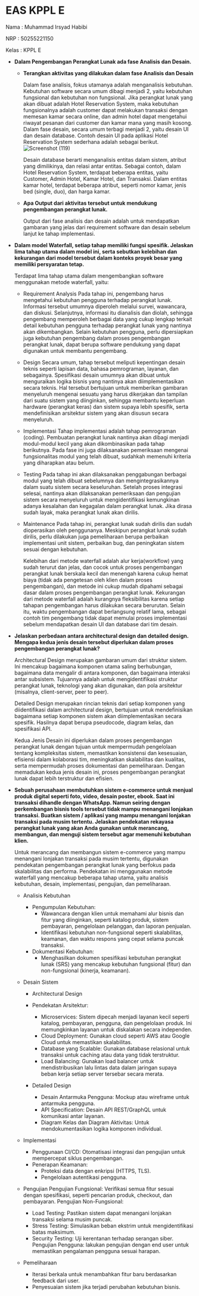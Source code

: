 # EAS KPPL E

Nama  : Muhammad Irsyad Habibi

NRP  : 50255221150

Kelas  : KPPL E

- __Dalam Pengembangan Perangkat Lunak ada fase Analisis dan Desain.__
  
   - __Terangkan aktivitas yang dilakukan dalam fase Analisis dan Desain__
     
     Dalam fase analisis, fokus utamanya adalah menganalisis kebutuhan. Kebutuhan software secara umum dibagi menjadi 2, yaitu kebutuhan fungsional dan kebutuhan non fungsional. Jika perangkat lunak yang akan dibuat adalah Hotel Reservation System, maka kebutuhan fungsionalnya adalah customer dapat melakukan transaksi dengan memesan kamar secara online, dan admin hotel dapat mengetahui riwayat pesanan dari customer dan kamar mana yang masih kosong.
     Dalam fase desain, secara umum terbagi menjadi 2, yaitu desain UI dan desain database. Contoh desain UI pada aplikasi Hotel Reservation System sederhana adalah sebagai berikut.
     ![Screenshot (119)](https://github.com/user-attachments/assets/df04dc2f-1e24-4a57-a66c-b56da7a2cae0)
     
     Desain database berarti menganalisis entitas dalam sistem, atribut yang dimilikinya, dan relasi antar entitas. Sebagai contoh, dalam Hotel Reservation System, terdapat beberapa entitas, yaitu Customer, Admin Hotel, Kamar Hotel, dan Transaksi. Dalam entitas kamar hotel, terdapat beberapa atribut, seperti nomor kamar, jenis bed (single, duo), dan harga kamar.
   - __Apa Output dari aktivitas tersebut untuk mendukung pengembangan perangkat lunak.__
     
     Output dari fase analisis dan desain adalah untuk mendapatkan gambaran yang jelas dari requirement software dan desain sebelum lanjut ke tahap implementasi.

- __Dalam model Waterfall, setiap tahap memiliki fungsi spesifik. Jelaskan lima tahap utama dalam model ini, serta sebutkan kelebihan dan kekurangan dari model tersebut dalam konteks proyek besar yang memiliki persyaratan tetap.__
  
  Terdapat lima tahap utama dalam mengembangkan software menggunakan metode waterfall, yaitu:
  - Requirement Analysis
    Pada tahap ini, pengembang harus mengetahui kebutuhan pengguna terhadap perangkat lunak. Informasi tersebut umumnya diperoleh melalui survei, wawancara, dan diskusi. Selanjutnya, informasi itu dianalisis dan diolah, sehingga pengembang memperoleh berbagai data yang cukup lengkap terkait detail kebutuhan pengguna terhadap perangkat lunak yang nantinya akan dikembangkan. Selain kebutuhan pengguna, perlu dipersiapkan juga kebutuhan pengembang dalam proses pengembangan perangkat lunak, dapat berupa software pendukung yang dapat digunakan untuk membantu pengembang.
  - Design
    Secara umum, tahap tersebut meliputi kepentingan desain teknis seperti lapisan data, bahasa pemrograman, layanan, dan sebagainya. Spesifikasi desain umumnya akan dibuat untuk menguraikan logika bisnis yang nantinya akan diimplementasikan secara teknis. Hal tersebut bertujuan untuk memberikan gambaran menyeluruh mengenai sesuatu yang harus dikerjakan dan tampilan dari suatu sistem yang diinginkan, sehingga membantu keperluan hardware (perangkat keras) dan sistem supaya lebih spesifik, serta mendefinisikan arsitektur sistem yang akan disusun secara menyeluruh.
  - Implementasi
    Tahap implementasi adalah tahap pemrograman (coding). Pembuatan perangkat lunak nantinya akan dibagi menjadi modul-modul kecil yang akan dikombinasikan pada tahap berikutnya. Pada fase ini juga dilaksanakan pemeriksaan mengenai fungsionalitas modul yang telah dibuat, sudahkah memenuhi kriteria yang diharapkan atau belum.
  - Testing
    Pada tahap ini akan dilaksanakan penggabungan berbagai modul yang telah dibuat sebelumnya dan mengintegrasikannya dalam suatu sistem secara keseluruhan. Setelah proses integrasi selesai, nantinya akan dilaksanakan pemeriksaan dan pengujian sistem secara menyeluruh untuk mengidentifikasi kemungkinan adanya kesalahan dan kegagalan dalam perangkat lunak. Jika dirasa sudah layak, maka perangkat lunak akan dirilis.
  - Maintenance
    Pada tahap ini, perangkat lunak sudah dirilis dan sudah dioperasikan oleh penggunanya. Meskipun perangkat lunak sudah dirilis, perlu dilakukan juga pemeliharaan berupa perbaikan implementasi unit sistem, perbaikan bug, dan peningkatan sistem sesuai dengan kebutuhan.

    Kelebihan dari metode waterfall adalah alur kerja(workflow) yang sudah terurut dan jelas, dan cocok untuk proses pengembangan perangkat lunak berskala kecil dan menengah karena cukup hemat biaya (tidak ada pengetesan oleh klien dalam proses pengembangan), dan metode ini cukup mudah dipahami sebagai dasar dalam proses pengembangan perangkat lunak.
    Kekurangan dari metode waterfall adalah kurangnya fleksibilitas karena setiap tahapan pengembangan harus dilakukan secara berurutan. Selain itu, waktu pengembangan dapat berlangsung relatif lama, sebagai contoh tim pengembang tidak dapat memulai proses implementasi sebelum mendapatkan desain UI dan database dari tim desain.
    
- __Jelaskan perbedaan antara architectural design dan detailed design. Mengapa kedua jenis desain tersebut diperlukan dalam proses pengembangan perangkat lunak?__
  
  Architectural Design merupakan gambaran umum dari struktur sistem. Ini mencakup bagaimana komponen utama saling berhubungan, bagaimana data mengalir di antara komponen, dan bagaimana interaksi antar subsistem. Tujuannya adalah untuk mengidentifikasi struktur perangkat lunak, teknologi yang akan digunakan, dan pola arsitektur (misalnya, client-server, peer to peer).

  Detailed Design merupakan rincian teknis dari setiap komponen yang diidentifikasi dalam architectural design, bertujuan untuk mendefinisikan bagaimana setiap komponen sistem akan diimplementasikan secara spesifik. Hasilnya dapat berupa pseudocode, diagram kelas, dan spesifikasi API.

  Kedua Jenis Desain ini diperlukan dalam proses pengembangan perangkat lunak dengan tujuan untuk mempermudah pengelolaan tentang kompleksitas sistem, memastikan konsistensi dan kesesuaian, efisiensi dalam kolaborasi tim, meningkatkan skalabilitas dan kualitas, serta mempermudah proses dokumentasi dan pemeliharaan. Dengan memadukan kedua jenis desain ini, proses pengembangan perangkat lunak dapat lebih terstruktur dan efisien.
  
- __Sebuah perusahaan membutuhkan sistem e-commerce untuk menjual produk digital seperti foto, video, desain poster, ebook. Saat ini transaksi dihandle dengan WhatsApp. Namun seiring dengan perkembangan bisnis tools tersebut tidak mampu menangani lonjakan transaksi. Buatkan sistem / aplikasi yang mampu menangani lonjakan transaksi pada musim tertentu. Jelaskan pendekatan rekayasa perangkat lunak yang akan Anda gunakan untuk merancang, membangun, dan menguji sistem tersebut agar memenuhi kebutuhan klien.__
  
  Untuk merancang dan membangun sistem e-commerce yang mampu menangani lonjakan transaksi pada musim tertentu, digunakan pendekatan pengembangan perangkat lunak yang berfokus pada skalabilitas dan performa. Pendekatan ini menggunakan metode waterfall yang mencakup beberapa tahap utama, yaitu analisis kebutuhan, desain, implementasi, pengujian, dan pemeliharaan.

  - Analisis Kebutuhan
    - Pengumpulan Kebutuhan:
      - Wawancara dengan klien untuk memahami alur bisnis dan fitur yang diinginkan, seperti katalog produk, sistem pembayaran, pengelolaan pelanggan, dan laporan penjualan.
      - Identifikasi kebutuhan non-fungsional seperti skalabilitas, keamanan, dan waktu respons yang cepat selama puncak transaksi.
    - Dokumentasi Kebutuhan:
      - Menghasilkan dokumen spesifikasi kebutuhan perangkat lunak (SRS) yang mencakup kebutuhan fungsional (fitur) dan non-fungsional (kinerja, keamanan).

  - Desain Sistem
    - Architectural Design
     - Pendekatan Arsitektur:
       - Microservices: Sistem dipecah menjadi layanan kecil seperti katalog, pembayaran, pengguna, dan pengelolaan produk. Ini memungkinkan layanan untuk diskalakan secara independen.
       - Cloud Deployment: Gunakan cloud seperti AWS atau Google Cloud untuk memastikan skalabilitas.
       - Database yang Scalable: Gunakan database relasional untuk transaksi untuk caching atau data yang tidak terstruktur.
       - Load Balancing: Gunakan load balancer untuk mendistribusikan lalu lintas data dalam jaringan supaya beban kerja setiap server tersebar secara merata.

    - Detailed Design
      - Desain Antarmuka Pengguna: Mockup atau wireframe untuk antarmuka pengguna.
      - API Specification: Desain API REST/GraphQL untuk komunikasi antar layanan.
      - Diagram Kelas dan Diagram Aktivitas: Untuk mendokumentasikan logika komponen individual.


  - Implementasi
    - Penggunaan CI/CD: Otomatisasi integrasi dan pengujian untuk mempercepat siklus pengembangan.
    - Penerapan Keamanan:
      - Proteksi data dengan enkripsi (HTTPS, TLS).
      - Pengelolaan autentikasi pengguna.

  - Pengujian
    Pengujian Fungsional: Verifikasi semua fitur sesuai dengan spesifikasi, seperti pencarian produk, checkout, dan pembayaran.
    Pengujian Non-Fungsional:
     - Load Testing: Pastikan sistem dapat menangani lonjakan transaksi selama musim puncak.
     - Stress Testing: Simulasikan beban ekstrim untuk mengidentifikasi batas maksimum.
     - Security Testing: Uji kerentanan terhadap serangan siber.
   Pengujian Pengguna: lakukan pengujian dengan end user untuk memastikan pengalaman pengguna sesuai harapan.

   - Pemeliharaan
     - Iterasi berkala untuk menambahkan fitur baru berdasarkan feedback dari user.
     - Penyesuaian sistem jika terjadi perubahan kebutuhan bisnis.
